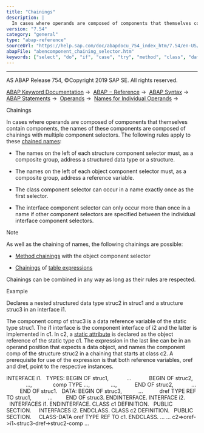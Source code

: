 ```yaml
---
title: "Chainings"
description: |
  In cases where operands are composed of components that themselves contain components, the names of these components are composed of chainings with multiple component selectors. The following rules apply to these chained names(https://help.sap.com/doc/abapdocu_754_index_htm/7.54/en-US/abenchained_
version: "7.54"
category: "general"
type: "abap-reference"
sourceUrl: "https://help.sap.com/doc/abapdocu_754_index_htm/7.54/en-US/abencomponent_chaining_selector.htm"
abapFile: "abencomponent_chaining_selector.htm"
keywords: ["select", "do", "if", "case", "try", "method", "class", "data", "types", "abencomponent", "chaining", "selector"]
---
```


* * *

AS ABAP Release 754, ©Copyright 2019 SAP SE. All rights reserved.

[ABAP Keyword Documentation](https://help.sap.com/doc/abapdocu_754_index_htm/7.54/en-US/abenabap.htm) →  [ABAP − Reference](https://help.sap.com/doc/abapdocu_754_index_htm/7.54/en-US/abenabap_reference.htm) →  [ABAP Syntax](https://help.sap.com/doc/abapdocu_754_index_htm/7.54/en-US/abenabap_syntax.htm) →  [ABAP Statements](https://help.sap.com/doc/abapdocu_754_index_htm/7.54/en-US/abenabap_statements.htm) →  [Operands](https://help.sap.com/doc/abapdocu_754_index_htm/7.54/en-US/abenoperands.htm) →  [Names for Individual Operands](https://help.sap.com/doc/abapdocu_754_index_htm/7.54/en-US/abenoperands_names.htm) → 

Chainings

In cases where operands are composed of components that themselves contain components, the names of these components are composed of chainings with multiple component selectors. The following rules apply to these [chained names](https://help.sap.com/doc/abapdocu_754_index_htm/7.54/en-US/abenchained_name_glosry.htm "Glossary Entry"):

-   The names on the left of each structure component selector must, as a composite group, address a structured data type or a structure.

-   The names on the left of each object component selector must, as a composite group, address a reference variable.

-   The class component selector can occur in a name exactly once as the first selector.

-   The interface component selector can only occur more than once in a name if other component selectors are specified between the individual interface component selectors.

Note

As well as the chaining of names, the following chainings are possible:

-   [Method chainings](https://help.sap.com/doc/abapdocu_754_index_htm/7.54/en-US/abenmethod_chaining_glosry.htm "Glossary Entry") with the object component selector

-   [Chainings](https://help.sap.com/doc/abapdocu_754_index_htm/7.54/en-US/abentable_exp_chaining.htm) of [table expressions](https://help.sap.com/doc/abapdocu_754_index_htm/7.54/en-US/abentable_expression_glosry.htm "Glossary Entry")

Chainings can be combined in any way as long as their rules are respected.

Example

Declares a nested structured data type struc2 in struc1 and a structure struc3 in an interface i1.

The component comp of struc3 is a data reference variable of the static type struc1. The i1 interface is the component interface of i2 and the latter is implemented in c1. In c2, a [static attribute](https://help.sap.com/doc/abapdocu_754_index_htm/7.54/en-US/abenstatic_attribute_glosry.htm "Glossary Entry") is declared as the object reference of the static type c1. The expression in the last line can be in an operand position that expects a data object, and names the component comp of the structure struc2 in a chaining that starts at class c2. A prerequisite for use of the expression is that both reference variables, oref and dref, point to the respective instances.

INTERFACE i1.
  TYPES: BEGIN OF struc1,
           ...
           BEGIN OF struc2,
             ...,
             comp TYPE ...,
             ...,
           END OF struc2,
           ...
         END OF struc1.
  DATA: BEGIN OF struc3,
          ...
          dref TYPE REF TO struc1,
          ...
        END OF struc3.
ENDINTERFACE.
INTERFACE i2.
  INTERFACES i1.
ENDINTERFACE.
CLASS c1 DEFINITION.
  PUBLIC SECTION.
    INTERFACES i2.
ENDCLASS.
CLASS c2 DEFINITION.
  PUBLIC SECTION.
    CLASS-DATA oref TYPE REF TO c1.
ENDCLASS.
...
... c2=>oref->i1~struc3-dref->struc2-comp ...